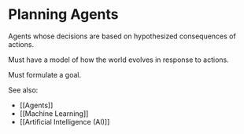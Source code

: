 # Planning Agents

Agents whose decisions are based on hypothesized consequences of actions.

Must have a model of how the world evolves in response to actions.

Must formulate a goal.

See also:
- [[Agents]]
- [[Machine Learning]]
- [[Artificial Intelligence (AI)]]